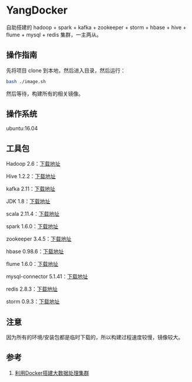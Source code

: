 # YangDocker

自助搭建的 hadoop + spark + kafka + zookeeper + storm + hbase + hive + flume + mysql + redis 集群，一主两从。

## 操作指南

先将项目 clone 到本地，然后进入目录，然后运行：

```bash
bash ./image.sh
```

然后等待，构建所有的相关镜像。

## 操作系统

ubuntu:16.04

## 工具包

Hadoop 2.6：[下载地址](http://archive.apache.org/dist/hadoop/common/hadoop-2.6.0/hadoop-2.6.0.tar.gz)

Hive 1.2.2：[下载地址](http://mirror.bit.edu.cn/apache/hive/hive-1.2.2/apache-hive-1.2.2-bin.tar.gz)

kafka 2.11：[下载地址](http://mirrors.tuna.tsinghua.edu.cn/apache/kafka/0.10.2.1/kafka_2.11-0.10.2.1.tgz)

JDK 1.8：[下载地址](http://download.oracle.com/otn-pub/java/jdk/8u172-b11/a58eab1ec242421181065cdc37240b08/jdk-8u172-linux-x64.tar.gz)

scala 2.11.4：[下载地址](https://downloads.lightbend.com/scala/2.11.4/scala-2.11.4.tgz)

spark 1.6.0：[下载地址](https://archive.apache.org/dist/spark/spark-1.6.0/spark-1.6.0-bin-hadoop2.6.tgz)

zookeeper 3.4.5：[下载地址](http://archive.apache.org/dist/zookeeper/zookeeper-3.4.5/zookeeper-3.4.5.tar.gz)

hbase 0.98.6：[下载地址](http://archive.apache.org/dist/hbase/hbase-0.98.6/hbase-0.98.6-hadoop2-bin.tar.gz)

flume 1.6.0：[下载地址](http://archive.apache.org/dist/flume/1.6.0/apache-flume-1.6.0-bin.tar.gz)

mysql-connector 5.1.41：[下载地址](http://dev.mysql.com/get/Downloads/MySQL-5.1/mysql-5.1.41.tar.gz)

redis 2.8.3：[下载地址](http://download.redis.io/releases/redis-2.8.3.tar.gz)

storm 0.9.3：[下载地址](https://archive.apache.org/dist/storm/apache-storm-0.9.3/apache-storm-0.9.3.tar.gz)

## 注意

因为所有的环境/安装包都是临时下载的，所以构建过程速度较慢，镜像较大。

## 参考

1. [利用Docker搭建大数据处理集群](https://blog.csdn.net/iigeoxiaoyang/article/details/53020066)
